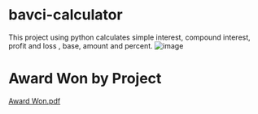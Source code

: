 # bavci-calculator
This project using python calculates simple interest, compound interest,  profit and loss , base, amount and percent. 
![image](https://user-images.githubusercontent.com/132703983/236544504-5d38f41b-a879-47a8-9582-4405d7bab612.png)

# Award Won by Project

[Award Won.pdf](https://github.com/abelkahsu/bavci-calculator/files/11409360/Award.Won.pdf)
